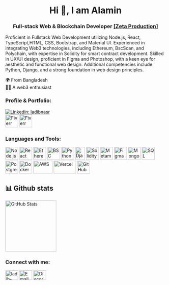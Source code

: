   <h1 align="center">Hi 👋, I am Alamin</h1>
<h3 align="center">Full-stack Web & Blockchain Developer <a href="https://zeta-production.com">[Zeta Production]</a></h3>

Proficient in Fullstack Web Development utilizing Node.js, React, TypeScript,HTML, CSS, Bootstrap, and Material UI. Experienced in integrating Web3 technologies, including  Ethereum, BscScan, and Polychain, with expertise in Solidity for smart contract development. Skilled in UX/UI design, proficient in Figma and Photoshop, with a keen eye for aesthetic and functional web design. Additional competencies include Python, Django, and a strong foundation in web design principles.

🌍 From Bangladesh  
🏃‍♂️ A web3 enthusiast
<h3 align="left">Profile & Portfolio:</h3>

[![Linkedin: ladibnasr](https://img.shields.io/badge/-Alamin%20Hossen-blue?style=flat-square&logo=Linkedin&logoColor=white&link=https://www.linkedin.com/in/alamin-hossen-4a1711206/)](https://www.linkedin.com/in/alamin-hossen-4a1711206/)
<br/>
<a href="https://www.fiverr.com/alaminprogramer" target="_blank" style="text-decoration: none;">
    <img src="https://github.com/Full-stack-Web-Dev-BD/Full-stack-Web-Dev-BD/assets/60449971/76d36e87-fdda-4576-bd25-db2297d41594" alt="Fiverr" width="40" height="40">
</a>
<a href="https://www.upwork.com/freelancers/shakhawat1" target="_blank" style="text-decoration: none;">
    <img src="https://github.com/Full-stack-Web-Dev-BD/Full-stack-Web-Dev-BD/assets/60449971/c770434a-4142-4787-aa7b-2bde98e8b12d" alt="Fiverr" width="40" height="40">
</a>


<h3 align="left">Languages and Tools:</h3>
<p align="left"> 
  <img src="https://www.vectorlogo.zone/logos/nodejs/nodejs-icon.svg" alt="Node.js" width="40" height="40"/>
  <img src="https://www.vectorlogo.zone/logos/reactjs/reactjs-icon.svg" alt="React" width="40" height="40"/>
  <img src="https://github.com/Full-stack-Web-Dev-BD/Full-stack-Web-Dev-BD/assets/60449971/65a59c7a-bdc8-4085-a8cf-a010a896f35b" alt="Ethereum" width="40" height="40"/>
  <img src="https://github.com/Full-stack-Web-Dev-BD/Full-stack-Web-Dev-BD/assets/60449971/7937fa39-ae3a-4d7e-a288-722447df8c56" alt="BSC" width="40" height="40"/>
  <img src="https://www.vectorlogo.zone/logos/python/python-icon.svg" alt="Python" width="40" height="40"/>
  <img src="https://github.com/Full-stack-Web-Dev-BD/Full-stack-Web-Dev-BD/assets/60449971/cef1ecf4-716c-455d-8579-66a76a34a887" alt="Django" width="30" height="40"/>
  <img src="https://github.com/Full-stack-Web-Dev-BD/Full-stack-Web-Dev-BD/assets/60449971/005d29f6-b781-4b96-9104-5cb16a4fec91" alt="Solidity" width="40" height="40"/>
  <img src="https://github.com/Full-stack-Web-Dev-BD/Full-stack-Web-Dev-BD/assets/60449971/fe672f4c-1ef6-4e25-a1ed-4124b1a7c9a8" alt="Metamask" width="40" height="40"/>
  <img src="https://www.vectorlogo.zone/logos/figma/figma-icon.svg" alt="Figma" width="40" height="40"/>
  <img src="https://www.vectorlogo.zone/logos/mongodb/mongodb-icon.svg" alt="MongoDB" width="40" height="40"/>
  <img src="https://www.vectorlogo.zone/logos/sqlite/sqlite-icon.svg" alt="SQL" width="40" height="40"/>
  <img src="https://www.vectorlogo.zone/logos/postgresql/postgresql-icon.svg" alt="PostgreSQL" width="40" height="40"/>
  <img src="https://www.vectorlogo.zone/logos/docker/docker-icon.svg" alt="Docker" width="40" height="40"/>
  <img src="https://github.com/Full-stack-Web-Dev-BD/Full-stack-Web-Dev-BD/assets/60449971/5ac9747f-df6c-4711-ba35-d8799082ae50" alt="AWS" width="60" height="40"/>
  <img src="https://github.com/Full-stack-Web-Dev-BD/Full-stack-Web-Dev-BD/assets/60449971/546d4388-e2aa-41c0-aae9-5bd39f9d1e24" alt="Vercel" width="70" height="40"/>
  <img src="https://www.vectorlogo.zone/logos/github/github-icon.svg" alt="GitHub" width="40" height="40"/>
</p>



## 📊 Github stats
<img src="https://github-readme-stats.vercel.app/api?username=Full-stack-Web-Dev-BD&show_icons=true&bg_color=ffea00&title_color=000000&text_color=000000&icon_color=ff0000&hide_border=true&count_private=true" alt="GitHub Stats" height="160" />

<h3 align="left">Connect with me:</h3>
<p align="left">
  <a href="https://www.linkedin.com/in/alamin-hossen-4a1711206/" target="blank"><img align="center" src="https://raw.githubusercontent.com/rahuldkjain/github-profile-readme-generator/master/src/images/icons/Social/linked-in-alt.svg" alt="ladib-nasr" height="30" width="40" /></a>
  <a href="mailto:alaminprogramerr@gmail.com" target="_blank"><img align="center" src="https://github.com/Full-stack-Web-Dev-BD/Full-stack-Web-Dev-BD/assets/60449971/c1ffb248-f9f9-4293-9fcf-5c4265fb4bc0" alt="Email" height="30" width="40" /></a>
  <a href="https://discord.com/users/YourUserID" target="_blank"><img align="center" src="https://raw.githubusercontent.com/rahuldkjain/github-profile-readme-generator/master/src/images/icons/Social/discord.svg" alt="Discord" height="30" width="40" /></a>
</p>




